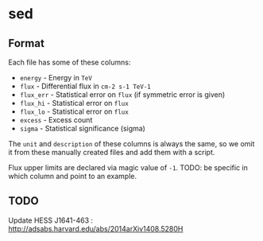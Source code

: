 # sed

## Format

Each file has some of these columns:

- `energy` - Energy in `TeV`
- `flux` - Differential flux in `cm-2 s-1 TeV-1`
- `flux_err` - Statistical error on `flux` (if symmetric error is given)
- `flux_hi` - Statistical error on `flux`
- `flux_lo` - Statistical error on `flux`
- `excess` - Excess count
- `sigma` - Statistical significance (sigma)

The `unit` and `description` of these columns is always the same,
so we omit it from these manually created files and add them with a script.

Flux upper limits are declared via magic value of `-1`.
TODO: be specific in which column and point to an example.


TODO
----

Update HESS J1641-463 : http://adsabs.harvard.edu/abs/2014arXiv1408.5280H